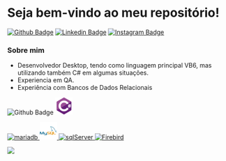 # Seja bem-vindo ao meu repositório!

[![Github Badge](https://img.shields.io/badge/-Github-000?style=flat-square&logo=Github&logoColor=white&link=https://github.com/andrelsehnem)](https://github.com/andrelsehnem)
[![Linkedin Badge](https://img.shields.io/badge/-LinkedIn-blue?style=flat-square&logo=Linkedin&logoColor=white&link=https://www.linkedin.com/in/andré-luis-sehnem-94033194/)](https://www.linkedin.com/in/andré-luis-sehnem-94033194/)
[![Instagram Badge](https://img.shields.io/badge/Instagram-E4405F?style=for-the-badge&logo=instagram&logoColor=white&link=https://www.instagram.com/andrelsehnem)](https://www.instagram.com/andrelsehnem)


### Sobre mim
- Desenvolvedor Desktop, tendo como linguagem principal VB6, mas utilizando também C# em algumas situações.
- Experiencia em QA.
- Experiência com Bancos de Dados Relacionais

![Github Badge](https://img.shields.io/badge/-VB6-orange)
<a href="https://www.w3schools.com/cs/" target="_blank" rel="noreferrer"> <img src="https://raw.githubusercontent.com/devicons/devicon/master/icons/csharp/csharp-original.svg" alt="csharp" width="40" height="40"/> </a>


<a href="https://mariadb.org/" target="_blank" rel="noreferrer"> <img src="https://www.vectorlogo.zone/logos/mariadb/mariadb-icon.svg" alt="mariadb" width="40" height="40"/> </a> 
<a href="https://www.mysql.com/" target="_blank" rel="noreferrer"> <img src="https://raw.githubusercontent.com/devicons/devicon/master/icons/mysql/mysql-original-wordmark.svg" alt="mysql" width="40" height="40"/>
<a href="" target="_blank" rel="noreferrer"> <img src="https://cdn-icons-png.flaticon.com/512/5968/5968364.png" alt="sqlServer" width="40" height="40"/> 
  <a href="" target="_blank" rel="noreferrer"> <img src="https://upload.wikimedia.org/wikipedia/commons/thumb/8/8e/Firebird_logo.svg/353px-Firebird_logo.svg.png" alt="Firebird" width="40" height="40"/>  


![](http://github-profile-summary-cards.vercel.app/api/cards/most-commit-language?username=andrelsehnem&theme=github_dark)


<!--
**andrelsehnem/andrelsehnem** is a ✨ _special_ ✨ repository because its `README.md` (this file) appears on your GitHub profile.

Here are some ideas to get you started:

- 🔭 I’m currently working on ...
- 🌱 I’m currently learning ...
- 👯 I’m looking to collaborate on ...
- 🤔 I’m looking for help with ...
- 💬 Ask me about ...
- 📫 How to reach me: ...
- 😄 Pronouns: ...
- ⚡ Fun fact: ...
-->
